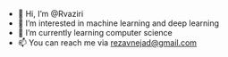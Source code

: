 - 👋 Hi, I’m @Rvaziri
- 👀 I’m interested in machine learning and deep learning
- 🌱 I’m currently learning computer science
- 📫 You can reach me via rezavnejad@gmail.com

<!---
Rvaziri/Rvaziri is a ✨ special ✨ repository because its `README.md` (this file) appears on your GitHub profile.
You can click the Preview link to take a look at your changes.
--->
